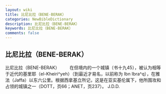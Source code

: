 ```yaml
---
layout: wiki
title: 比尼比拉（BENE-BERAK）
categories: NewBibleDictionary
description: 比尼比拉（BENE-BERAK）
keywords: 比尼比拉（BENE-BERAK）
comments: false
---
```


## 比尼比拉（BENE-BERAK）



比尼比拉（BENE-BERAK）
　　在但境内的一个城镇（书十九45），被认为相等于近代的基里耶（el-Kheiri^yeh）（到最近才易名，以前称为 Ibn Ibra^q），在雅法（Jaffa）以东六公里。根据西拿基立所记，这是在亚实基伦属下，他所围攻和占领的城镇之一（DOTT，页66；ANET，页237）。
J.D.D.




